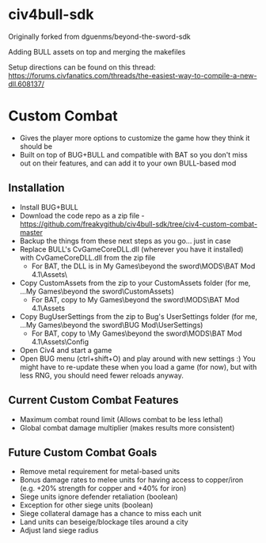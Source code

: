 # civ4bull-sdk
Originally forked from dguenms/beyond-the-sword-sdk

Adding BULL assets on top and merging the makefiles

Setup directions can be found on this thread: https://forums.civfanatics.com/threads/the-easiest-way-to-compile-a-new-dll.608137/

# Custom Combat
- Gives the player more options to customize the game how they think it should be
- Built on top of BUG+BULL and compatible with BAT so you don't miss out on their features, and can add it to your own BULL-based mod


## Installation
- Install BUG+BULL
- Download the code repo as a zip file - https://github.com/freakygithub/civ4bull-sdk/tree/civ4-custom-combat-master
- Backup the things from these next steps as you go... just in case
- Replace BULL's CvGameCoreDLL.dll (wherever you have it installed) with CvGameCoreDLL.dll from the zip file 
  - For BAT, the DLL is in My Games\beyond the sword\MODS\BAT Mod 4.1\Assets\
- Copy CustomAssets from the zip to your CustomAssets folder (for me, ...My Games\beyond the sword\CustomAssets)
  - For BAT, copy to My Games\beyond the sword\MODS\BAT Mod 4.1\Assets
- Copy BugUserSettings from the zip to Bug's UserSettings folder (for me, ...My Games\beyond the sword\BUG Mod\UserSettings)
  - For BAT, copy to \My Games\beyond the sword\MODS\BAT Mod 4.1\Assets\Config
- Open Civ4 and start a game
- Open BUG menu (ctrl+shift+O) and play around with new settings :) You might have to re-update these when you load a game (for now), but with less RNG, you should need fewer reloads anyway.

## Current Custom Combat Features
- Maximum combat round limit (Allows combat to be less lethal)
- Global combat damage multiplier (makes results more consistent)

## Future Custom Combat Goals
- Remove metal requirement for metal-based units
- Bonus damage rates to melee units for having access to copper/iron (e.g. +20% strength for copper and +40% for iron) 
- Siege units ignore defender retaliation (boolean)
- Exception for other siege units (boolean)
- Siege collateral damage has a chance to miss each unit
- Land units can beseige/blockage tiles around a city
- Adjust land siege radius
